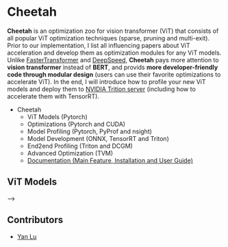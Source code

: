 # Cheetah
**Cheetah** is an optimization zoo for vision transformer (ViT) that consists of all popular ViT optimization techniques (sparse, pruning and multi-exit). Prior to our implementation, I list all influencing papers about ViT acceleration and develop them as optimization modules for any ViT models. Unlike [FasterTransformer](https://github.com/NVIDIA/FasterTransformer) and [DeepSpeed](https://github.com/microsoft/DeepSpeed), **Cheetah** pays more attention to **vision transformer** instead of **BERT**, and provids **more developer-friendly code through modular design** (users can use their favorite optimizations to accelerate ViT). In the end, I will introduce how to profile your new ViT models and deploy them to [NVIDIA Trition server](https://github.com/triton-inference-server) (including how to accelerate them with TensorRT).
- Cheetah
  - ViT Models (Pytorch)
  - Optimizations (Pytorch and CUDA)
  - Model Profiling (Pytorch, PyProf and nsight)
  - Model Development (ONNX, TensorRT and Triton)
  - End2end Profiling (Triton and DCGM)
  - Advanced Optimization (TVM)
  - [Documentation (Main Feature, Installation and User Guide)](https://everlasting-message-968.notion.site/Engineering-Wiki-bec3a6d6e2e640368ee56e957f0b38cc)
 
## ViT Models
<!-- In the end, we also provide codes for speeding up training and inference on Pytorch and GPU (CUDA). -->
<!-- ## Installation and Documentation (Finished) -->
<!-- ### Docker  -->
<!-- ### Triton Installation (Docker mode) -->
<!-- ### Kubernetes (for scalability) -->
<!-- ## Code (TBD) -->
<!-- ## Paper (In progress) -->
<!-- ### Image Classification -->
<!-- ### Object Detection (In progress) -->
<!-- 1. [YOLOv4: Optimal Speed and Accuracy of Object Detection. In arXiv'2020.](https://arxiv.org/abs/2004.10934) [Official Code by Darknet (C)](https://github.com/AlexeyAB/darknet#how-to-use-on-the-command-line)
2. [YOLOv3: An Incremental Improvement. In arXiv'2018.](https://arxiv.org/abs/1804.02767) [Official Code by Darknet (C)](https://github.com/AlexeyAB/darknet#how-to-use-on-the-command-line) / [Unofficial Code by Pytorch (Python)](https://github.com/ultralytics/yolov3) - the most popular model in real-time object detection.

### Segmentation
### Tracking
<!-- #### Fast training and inference -->
<!-- ##### CPU -->
<!-- ##### GPU -->
<!-- ### Useful Tricks -->
<!-- 1. [Computation Reallocation for Object Detection. In ICLR'20.](https://iclr.cc/virtual_2020/poster_SkxLFaNKwB.html) --> -->
## Contributors
* [Yan Lu](https://sites.google.com/view/yanluhome)
